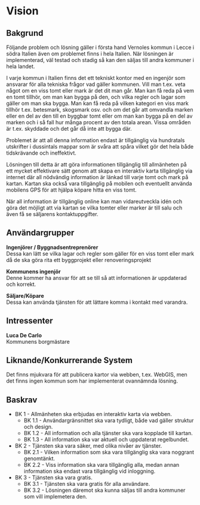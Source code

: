 Vision
======

Bakgrund
--------
Följande problem och lösning gäller i första hand Vernoles kommun i Lecce i södra Italien även om problemet finns i hela Italien. När lösningen är implementerad, väl testad och stadig så kan den säljas till andra kommuner i hela landet.

I varje kommun i Italien finns det ett tekniskt kontor med en ingenjör som ansvarar för alla tekniska frågor vad gäller kommunen. Vill man t.ex. veta något om en viss tomt eller mark är det dit man går. Man kan få reda på vem en tomt tillhör, om man kan bygga på den, och vilka regler och lagar som gäller om man ska bygga. Man kan få reda på vilken kategori en viss mark tillhör t.ex. betesmark, skogsmark osv. och om det går att omvandla marken eller en del av den till en byggbar tomt eller om man kan bygga på en del av marken och i så fall hur många procent av den totala arean. Vissa områden är t.ex. skyddade och det går då inte att bygga där.

Problemet är att all denna information endast är tillgänglig via hundratals utskrifter i dussintals mappar som är svåra att spåra vilket gör det hela både tidskrävande och ineffektivt.

Lösningen till detta är att göra informationen tillgänglig till allmänheten på ett mycket effektivare sätt genom att skapa en interaktiv karta tillgänglig via internet där all nödvändig information är länkad till varje tomt och mark på kartan. Kartan ska också vara tillgänglig på mobilen och eventuellt använda mobilens GPS för att  hjälpa köpare hitta en viss tomt.

När all information är tillgänglig online kan man vidareutveckla idén och göra det möjligt att via kartan se vilka tomter eller marker är till salu och även få se säljarens kontaktuppgifter. 


Användargrupper
---------------
**Ingenjörer / Byggnadsentreprenörer**  
Dessa kan lätt se vilka lagar och regler som gäller för en viss tomt eller mark då de ska göra rita ett byggprojekt  eller renoveringsprojekt

**Kommunens ingenjör**  
Denne kommer ha ansvar för att se till så att informationen är uppdaterad och korrekt.

**Säljare/Köpare**  
Dessa kan använda tjänsten för att lättare komma i kontakt med varandra.


Intressenter
------------
**Luca De Carlo**  
Kommunens borgmästare


Liknande/Konkurrerande System
-----------------------------
Det finns mjukvara för att publicera kartor via webben, t.ex. WebGIS, men det finns ingen kommun som har implementerat ovannämnda lösning.

Baskrav
-------
   - BK 1 - Allmänheten ska erbjudas en interaktiv karta via webben.
      - BK 1.1 - Användargränsnittet ska vara tydligt, både vad gäller struktur och design.
      - BK 1.2 - All information och alla tjänster ska vara kopplade till kartan.
      - BK 1.3 - All information ska var aktuell och uppdaterat regelbundet.
   - BK 2 - Tjänsten ska vara säker, med olika nivåer av tjänster.
      - BK 2.1 - Vilken information som ska vara tillgänglig ska vara noggrant genomtänkt.
      - BK 2.2 - Viss information ska vara tillgänglig alla, medan annan information ska endast vara tillgänglig vid inloggning.
   - BK 3 - Tjänsten ska vara gratis.
      - BK 3.1 - Tjänsten ska vara gratis för alla användare.
      - BK 3.2 - Lösningen däremot ska kunna säljas till andra kommuner som vill implemetera den.
